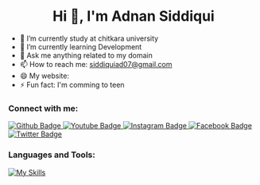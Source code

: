 <h1 align="center">Hi 👋, I'm Adnan Siddiqui</h1>

- 🔭 I’m currently study at chitkara university
- 🌱 I’m currently learning Development
- 💬 Ask me anything related to my domain 
- 📫 How to reach me: siddiquiad07@gmail.com
- 😄 My website:[](https:/adnanlinktree.netlify.app)
- ⚡ Fun fact: I'm comming to teen
  
### Connect with me:
<div id="badges">
  <a href="https://github.com/siddiquiadnan">
    <img src="https://img.shields.io/badge/Github-white?style=for-the-badge&logo=Github&logoColor=black" alt="Github Badge"/>
  </a>
  <a href="https://www.youtube.com/channel/UC8HV062QlXQQN8cM1tb9u7Q">
    <img src="https://img.shields.io/badge/YouTube-red?style=for-the-badge&logo=youtube&logoColor=white" alt="Youtube Badge"/>
  </a>
   <a href="https://www.instagram.com/me_adnan14/">
    <img src="https://img.shields.io/badge/Instagram-purple?style=for-the-badge&logo=instagram&logoColor=white" alt="Instagram Badge"/>
  </a>
   <a href="#">
    <img src="https://img.shields.io/badge/Facebook-blue?style=for-the-badge&logo=facebook&logoColor=white" alt="Facebook Badge"/>
  </a>
   <a href="https://x.com/adnansiddiqu14">
    <img src="https://img.shields.io/badge/Twitter-blue?style=for-the-badge&logo=twitter&logoColor=white" alt="Twitter Badge"/>
  </a>
</div>

### Languages and Tools:
[![My Skills](https://skillicons.dev/icons?i=flutter,dart,firebase,github,git,postman,figma,reactxd&perline=5)](https://skillicons.dev)

<br>



